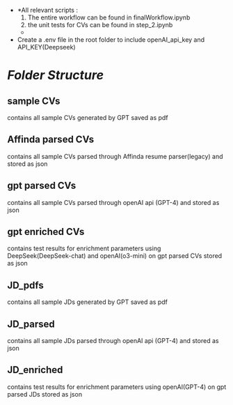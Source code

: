 * *All relevant scripts :
    1. The entire workflow can be found in finalWorkflow.ipynb
    2. the unit tests for CVs can be found in step_2.ipynb
   *
* Create a .env file in the root folder to include openAI_api_key and API_KEY(Deepseek)

# *Folder Structure*

## sample CVs

contains all sample CVs generated by GPT saved as pdf

## Affinda parsed CVs

contains all sample CVs parsed through Affinda resume parser(legacy) and stored as json

## gpt parsed CVs

contains all sample CVs parsed through openAI api (GPT-4) and stored as json 
 
## gpt enriched CVs

contains test results for enrichment parameters using DeepSeek(DeepSeek-chat) and openAI(o3-mini) on gpt parsed CVs stored as json

## JD_pdfs

contains all sample JDs generated by GPT saved as pdf

## JD_parsed

contains all sample JDs parsed through openAI api (GPT-4) and stored as json 

## JD_enriched

contains test results for enrichment parameters using openAI(GPT-4) on gpt parsed JDs stored as json


